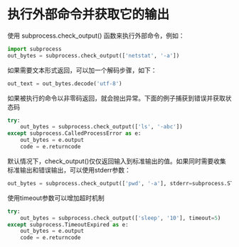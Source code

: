 # 执行外部命令并获取它的输出

使用 subprocess.check_output() 函数来执行外部命令，例如：
```py
import subprocess
out_bytes = subprocess.check_output(['netstat', '-a'])
```

如果需要文本形式返回，可以加一个解码步骤，如下：
```py
out_text = out_bytes.decode('utf-8')
```

如果被执行的命令以非零码返回，就会抛出异常。下面的例子捕获到错误并获取状态码
```py
try:
    out_bytes = subprocess.check_output(['ls', '-abc'])
except subprocess.CalledProcessError as e:
    out_bytes = e.output
    code = e.returncode
```

默认情况下，check_output()仅仅返回输入到标准输出的值。如果同时需要收集标准输出和错误输出，可以使用stderr参数：
```py
out_bytes = subprocess.check_output(['pwd', '-a'], stderr=subprocess.STDOUT)
```

使用timeout参数可以增加超时机制
```py
try:
    out_bytes = subprocess.check_output(['sleep', '10'], timeout=5)
except subprocess.TimeoutExpired as e:
    out_bytes = e.output
    code = e.returncode
```
